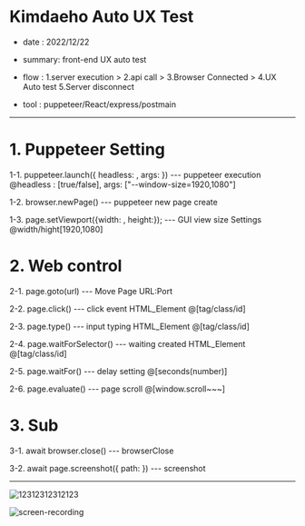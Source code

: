 # Kimdaeho Auto UX Test

- date : 2022/12/22

- summary: front-end UX auto test

- flow : 1.server execution > 2.api call > 3.Browser Connected > 4.UX Auto test 5.Server disconnect

- tool : puppeteer/React/express/postmain

---

# 1. Puppeteer Setting

1-1. puppeteer.launch({ headless: , args: }) --- puppeteer execution @headless : [true/false], args: ["--window-size=1920,1080"]

1-2. browser.newPage() --- puppeteer new page create

1-3. page.setViewport({width: , height:}); --- GUI view size Settings @width/hight[1920,1080]

# 2. Web control

2-1. page.goto(url) --- Move Page URL:Port

2-2. page.click() --- click event HTML_Element @[tag/class/id]

2-3. page.type() --- input typing HTML_Element @[tag/class/id]

2-4. page.waitForSelector() --- waiting created HTML_Element @[tag/class/id]

2-5. page.waitFor() --- delay setting @[seconds(number)]

2-6. page.evaluate() --- page scroll @[window.scroll~~~]

# 3. Sub

3-1. await browser.close() --- browserClose

3-2. await page.screenshot({ path: }) --- screenshot

---------------

![12312312312123](https://user-images.githubusercontent.com/98578138/209083577-f78354fa-44bf-4ef0-92ac-356b9c4ed862.png)

![screen-recording](https://user-images.githubusercontent.com/98578138/209083605-634d63e9-ff6e-45c2-a6f8-9fd592864992.gif)
